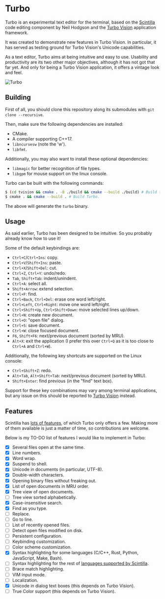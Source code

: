 # Turbo

Turbo is an experimental text editor for the terminal, based on the [Scintilla](https://www.scintilla.org/index.html) code editing component by Neil Hodgson and the [Turbo Vision](https://github.com/magiblot/tvision) application framework.

It was created to demonstrate new features in Turbo Vision. In particular, it has served as testing ground for Turbo Vision's Unicode capabilities.

As a text editor, Turbo aims at being intuitive and easy to use. Usability and productivity are its two other major objectives, although it has not got that far yet. And only for being a Turbo Vision application, it offers a vintage look and feel.

![Turbo](https://user-images.githubusercontent.com/20713561/89552632-b7053380-d80c-11ea-92e0-a8c30f80cd49.png)

## Building

First of all, you should clone this repository along its submodules with `git clone --recursive`.

Then, make sure the following dependencies are installed:

* CMake.
* A compiler supporting C++17.
* `libncursesw` (note the 'w').
* `libfmt`.

Additionally, you may also want to install these optional dependencies:

* `libmagic` for better recognition of file types.
* `libgpm` for mouse support on the linux console.

Turbo can be built with the following commands:

```sh
$ (cd tvision && cmake . -B ./build && cmake --build ./build) # Build tvision.
$ cmake . && cmake --build . # Build Turbo.
```

The above will generate the `turbo` binary.

## Usage

As said earlier, Turbo has been designed to be intuitive. So you probably already know how to use it!

Some of the default keybindings are:

* `Ctrl+C`/`Ctrl+Ins`: copy.
* `Ctrl+V`/`Shift+Ins`: paste.
* `Ctrl+X`/`Shift+Del`: cut.
* `Ctrl+Z`, `Ctrl+Y`: undo/redo.
* `Tab`, `Shift+Tab`: indent/unindent.
* `Ctrl+A`: select all.
* `Shift+Arrow`: extend selection.
* `Ctrl+F`: find.
* `Ctrl+Back`, `Ctrl+Del`: erase one word left/right.
* `Ctrl+Left`, `Ctrl+Right`: move one word left/right.
* `Ctrl+Shift+Up`, `Ctrl+Shift+Down`: move selected lines up/down.
* `Ctrl+N`: create new document.
* `Ctrl+O`: "open file" dialog.
* `Ctrl+S`: save document.
* `Ctrl+W`: close focused document.
* `F6`, `Shift+F6`: next/previous document (sorted by MRU).
* `Alt+X`: exit the application (I prefer this over `Ctrl+Q` as it is too close to `Ctrl+A` and `Ctrl+W`).

Additionally, the following key shortcuts are supported on the Linux console:

* `Ctrl+Shift+Z`: redo.
* `Alt+Tab`, `Alt+Shift+Tab`: next/previous document (sorted by MRU).
* `Shift+Enter`: find previous (in the "find" text box).

Support for these key combinations may vary among terminal applications, but any issue on this should be reported to [Turbo Vision](https://github.com/magiblot/tvision/issues) instead.

## Features

Scintilla has [lots of features](https://www.scintilla.org/ScintillaDoc.html), of which Turbo only offers a few. Making more of them available is just a matter of time, so contributions are welcome.

Below is my TO-DO list of features I would like to implement in Turbo:

- [x] Several files open at the same time.
- [x] Line numbers.
- [x] Word wrap.
- [x] Suspend to shell.
- [x] Unicode in documents (in particular, UTF-8).
- [x] Double-width characters.
- [x] Opening binary files without freaking out.
- [x] List of open documents in MRU order.
- [x] Tree view of open documents.
- [ ] Tree view sorted alphabetically.
- [x] Case-insensitive search.
- [x] Find as you type.
- [ ] Replace.
- [ ] Go to line.
- [ ] List of recently opened files.
- [ ] Detect open files modified on disk.
- [ ] Persistent configuration.
- [ ] Keybinding customization.
- [ ] Color scheme customization.
- [x] Syntax highlighting for some languages (C/C++, Rust, Python, JavaScript, Make, Bash).
- [ ] Syntax highlighting for the rest of [languages supported by Scintilla](https://github.com/RaiKoHoff/scintilla/blob/master/include/SciLexer.h).
- [ ] Brace match highlighting.
- [ ] VIM input mode.
- [ ] Localization.
- [x] Unicode in dialog text boxes (this depends on Turbo Vision).
- [ ] True Color support (this depends on Turbo Vision).
